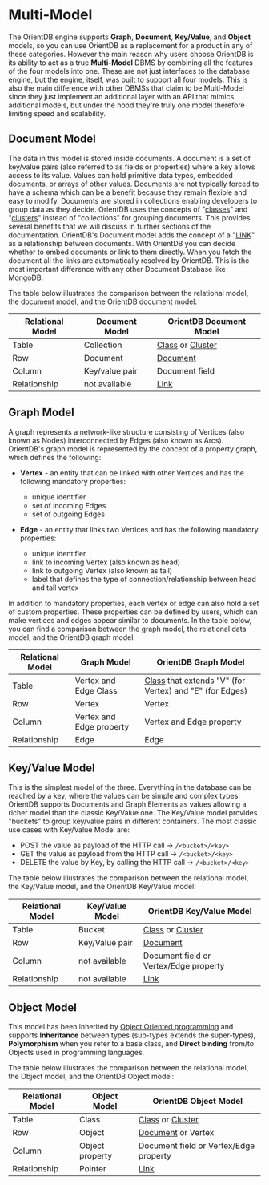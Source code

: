 # Multi-Model

The OrientDB engine supports **Graph**, **Document**, **Key/Value**, and **Object** models, so you can use OrientDB as a replacement for a product in any of these categories. However the main reason why users choose OrientDB is its ability to act as a true **Multi-Model** DBMS by combining all the features of the four models into one. These are not just interfaces to the database engine, but the engine, itself, was built to support all four models. This is also the main difference with other DBMSs that claim to be Multi-Model since they just implement an additional layer with an API that mimics additional models, but under the hood they're truly one model therefore limiting speed and scalability.


## Document Model

The data in this model is stored inside documents. A document is a set of key/value pairs (also referred to as fields or properties) where a key allows access to its value. Values can hold primitive data types, embedded documents, or arrays of other values. Documents are not typically forced to have a schema which can be a benefit because they remain flexible and easy to modify. Documents are stored in collections enabling developers to group data as they decide. OrientDB uses the concepts of "[classes](Concepts.md#class)" and "[clusters](Clusters.md)" instead of "collections" for grouping documents. This provides several benefits that we will discuss in further sections of the documentation. OrientDB's Document model adds the concept of a "[LINK](Concepts.md#relationships)" as a relationship between documents. With OrientDB you can decide whether to embed documents or link to them directly. When you fetch the document all the links are automatically resolved by OrientDB. This is the most important difference with any other Document Database like MongoDB.

The table below illustrates the comparison between the relational model, the document model, and the OrientDB document model:

| Relational Model | Document Model   | OrientDB Document Model |
|------------------|------------------|-------------------------|
| Table            | Collection       | [Class](Concepts.md#class) or [Cluster](Clusters.md) |
| Row              | Document         | [Document](Concepts.md#document) |
| Column           | Key/value pair   | Document field          |
| Relationship     | not available    | [Link](Concepts.md#relationships)                    |


## Graph Model

A graph represents a network-like structure consisting of Vertices (also known as Nodes) interconnected by Edges (also known as Arcs). OrientDB's graph model is represented by the concept of a property graph, which defines the following:

 - **Vertex** - an entity that can be linked with other Vertices and has the following mandatory properties:

   - unique identifier
   - set of incoming Edges
   - set of outgoing Edges
   
 - **Edge** - an entity that links two Vertices and has the following mandatory properties:
   
   - unique identifier
   - link to incoming Vertex (also known as head)
   - link to outgoing Vertex (also known as tail)
   - label that defines the type of connection/relationship between head and tail vertex

In addition to mandatory properties, each vertex or edge can also hold a set of custom properties. These properties can be defined by users, which can make vertices and edges appear similar to documents. In the table below, you can find a comparison between the graph model, the relational data model, and the OrientDB graph model:

| Relational Model | Graph Model            | OrientDB Graph Model                     |
|------------------|------------------------|------------------------------------------|
| Table            | Vertex and Edge Class  | [Class](Concepts.md#class) that extends "V" (for Vertex) and "E" (for Edges)|
| Row              | Vertex                 | Vertex                                   |
| Column          | Vertex and Edge property | Vertex and Edge property              |
| Relationship     | Edge                   | Edge                                     |


## Key/Value Model

This is the simplest model of the three. Everything in the database can be reached by a key, where the values can be simple and complex types. OrientDB supports Documents and Graph Elements as values allowing a richer model than the classic Key/Value one. The Key/Value model provides "buckets" to group key/value pairs in different containers. The most classic use cases with Key/Value Model are:

- POST the value as payload of the HTTP call -> `/<bucket>/<key>`
- GET the value as payload from the HTTP call -> `/<bucket>/<key>`
- DELETE the value by Key, by calling the HTTP call -> `/<bucket>/<key>`

The table below illustrates the comparison between the relational model, the Key/Value model, and the OrientDB Key/Value model:

| Relational Model | Key/Value Model   | OrientDB Key/Value Model |
|------------------|------------------|-------------------------|
| Table            | Bucket           | [Class](Concepts.md#class) or [Cluster](Clusters.md) |
| Row              | Key/Value pair   | [Document](Concepts.md#document) |
| Column           | not available    | Document field or Vertex/Edge property          |
| Relationship     | not available    | [Link](Concepts.md#relationships)                    |


## Object Model

This model has been inherited by [Object Oriented programming](http://en.wikipedia.org/wiki/Object-oriented_programming) and supports **Inheritance** between types (sub-types extends the super-types), **Polymorphism** when you refer to a base class, and **Direct binding** from/to Objects used in programming languages.

The table below illustrates the comparison between the relational model, the Object model, and the OrientDB Object model:

| Relational Model | Object Model | OrientDB Object Model |
|------------------|------------------|-------------------------|
| Table            | Class           | [Class](Concepts.md#class) or [Cluster](Clusters.md) |
| Row              | Object   | [Document](Concepts.md#document) or Vertex |
| Column           | Object property    | Document field or Vertex/Edge property          |
| Relationship     | Pointer    | [Link](Concepts.md#relationships)                    |

